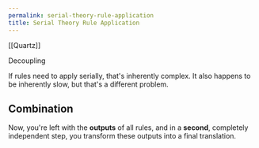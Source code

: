 ```yaml
---
permalink: serial-theory-rule-application
title: Serial Theory Rule Application
---
```

[[Quartz]]

Decoupling 

If rules need to apply serially, that's inherently complex. It also happens to be inherently slow, but that's a different problem.

## Combination

Now, you're left with the **outputs** of all rules, and in a **second**, completely independent step, you transform these outputs into a final translation.
